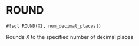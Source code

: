 # ROUND


`#!sql ROUND(X[, num_decimal_places])`

Rounds X to the specified number of decimal places

